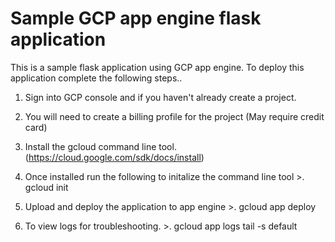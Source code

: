 # Sample GCP app engine flask application

This is a sample flask application using GCP app engine. 
To deploy this application complete the following steps..

1. Sign into GCP console and if you haven't already create a project. 

2. You will need to create a billing profile for the project (May require credit card)

3. Install the gcloud command line tool. (https://cloud.google.com/sdk/docs/install)

4. Once installed run the following to initalize the command line tool 
       >. gcloud init

5. Upload and deploy the application to app engine 
       >. gcloud app deploy

6. To view logs for troubleshooting. 
       >. gcloud app logs tail -s default   

